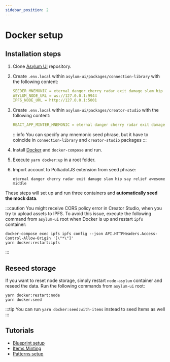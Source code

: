 ```yaml
---
sidebar_position: 2
---
```


# Docker setup

## Installation steps

1. Clone [Asylum UI](https://gitlab.com/asylum-space/asylum-ui) repository.
2. Create `.env.local` within `asylum-ui/packages/connection-library` with the following content:
    ```yaml title="asylum-ui/packages/connection-library/.env.local"
    SEEDER_MNEMONIC = eternal danger cherry radar exit damage slam hip say relief awesome middle
    ASYLUM_NODE_URL = ws://127.0.0.1:9944
    IPFS_NODE_URL = http://127.0.0.1:5001
    ```
   
3. Create `.env.local` within `asylum-ui/packages/creator-studio` with the following content:

    ```yaml title="asylum-ui/packages/creator-studio/.env.local"
    REACT_APP_MINTER_MNEMONIC = eternal danger cherry radar exit damage slam hip say relief awesome middle
    ```
    :::info
    You can specify any mnemonic seed phrase, but it have to coincide in `connection-library` and `creator-studio` packages
    :::
4. Install [Docker](https://docs.docker.com/get-docker/) and `docker-compose` and run.
5. Execute `yarn docker:up` in a root folder.
6. Import account to PolkadotJS extension from seed phrase:

    ```
    eternal danger cherry radar exit damage slam hip say relief awesome middle
    ```

These steps will set up and run three containers and **automatically seed the mock data**.

:::caution
You might receive CORS policy error in Creator Studio, when you try to upload assets to IPFS.
To avoid this issue, execute the following command from `asylum-ui` root when Docker is up and restart `ipfs` container:

```
docker-compose exec ipfs ipfs config --json API.HTTPHeaders.Access-Control-Allow-Origin '[\"*\"]'
yarn docker:restart:ipfs
```
:::

## Reseed storage

If you want to reset node storage, simply restart `node-asylum` container and reseed the data.
Run the following commands from `asylum-ui` root:

```
yarn docker:restart:node
yarn docker:seed
```

:::tip
You can run `yarn docker:seed:with-items` instead to seed Items as well
:::

## Tutorials

-  [Blueprint setup](../../tutorials/testing-guide-blueprint-setup)
-  [Items Minting](../../tutorials/testing-guide-items-minting)
-  [Patterns setup](../../tutorials/testing-guide-patterns)
